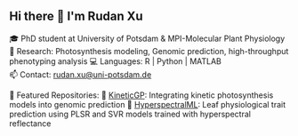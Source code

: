 ## Hi there 👋 I'm Rudan Xu

🎓 PhD student at University of Potsdam & MPI-Molecular Plant Physiology  
🌱 Research: Photosynthesis modeling, Genomic prediction, high-throughput phenotyping analysis
💻 Languages: R | Python | MATLAB  
📫 Contact: rudan.xu@uni-potsdam.de

📌 Featured Repositories:
🔬 [KineticGP](https://github.com/yourusername/KineticGP): Integrating kinetic photosynthesis models into genomic prediction
🌿 [HyperspectralML](https://github.com/Rudan-X/HyperspectralML): Leaf physiological trait prediction using PLSR and SVR models trained with hyperspectral reflectance 
